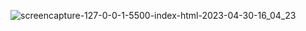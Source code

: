 ![screencapture-127-0-0-1-5500-index-html-2023-04-30-16_04_23](https://user-images.githubusercontent.com/121231314/235348437-ab24f7f5-9569-44ea-ae2a-2854f4f5860f.png)
